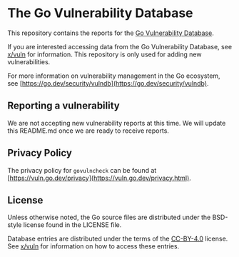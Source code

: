 # The Go Vulnerability Database

This repository contains the reports for the
[Go Vulnerability Database](https://vuln.go.dev).

If you are interested accessing data from the Go Vulnerability Database, see
[x/vuln](https://golang.org/x/vuln) for information. This repository is only
used for adding new vulnerabilities.

For more information on vulnerability management in the Go ecosystem, see
[https://go.dev/security/vulndb](https://go.dev/security/vulndb).

## Reporting a vulnerability

We are not accepting new vulnerability reports at this time. We will update
this README.md once we are ready to receive reports.

## Privacy Policy

The privacy policy for `govulncheck` can be found at
[https://vuln.go.dev/privacy](https://vuln.go.dev/privacy.html).

## License

Unless otherwise noted, the Go source files are distributed under
the BSD-style license found in the LICENSE file.

Database entries are distributed under the terms of the
[CC-BY-4.0](https://creativecommons.org/licenses/by/4.0/) license. See
[x/vuln](https://golang.org/x/vuln) for information on how to access these entries.
